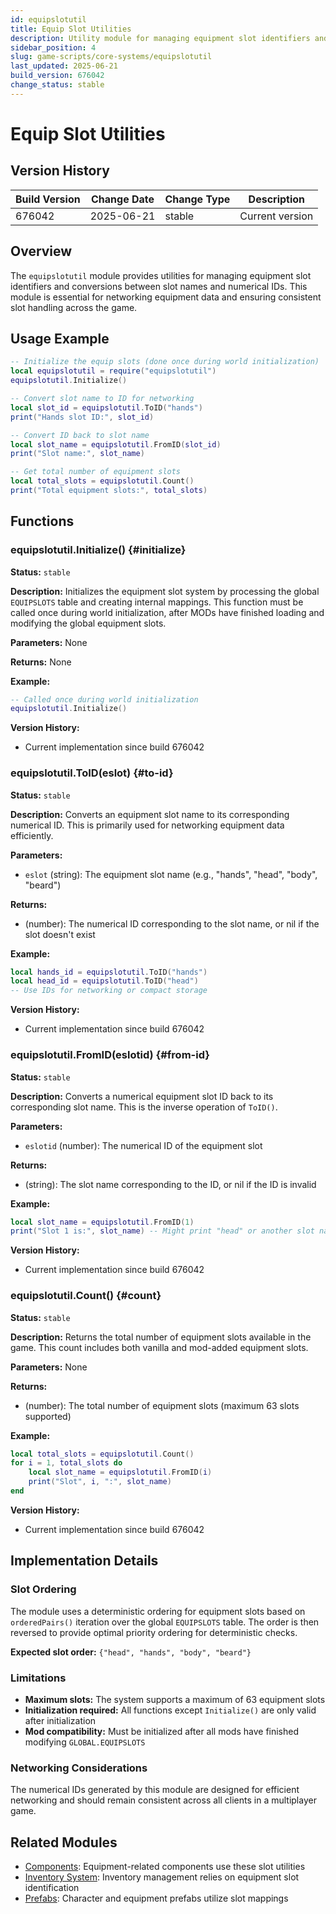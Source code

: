 ```yaml
---
id: equipslotutil
title: Equip Slot Utilities
description: Utility module for managing equipment slot identifiers and conversions
sidebar_position: 4
slug: game-scripts/core-systems/equipslotutil
last_updated: 2025-06-21
build_version: 676042
change_status: stable
---
```


# Equip Slot Utilities

## Version History
| Build Version | Change Date | Change Type | Description |
|---|----|----|----|
| 676042 | 2025-06-21 | stable | Current version |

## Overview

The `equipslotutil` module provides utilities for managing equipment slot identifiers and conversions between slot names and numerical IDs. This module is essential for networking equipment data and ensuring consistent slot handling across the game.

## Usage Example

```lua
-- Initialize the equip slots (done once during world initialization)
local equipslotutil = require("equipslotutil")
equipslotutil.Initialize()

-- Convert slot name to ID for networking
local slot_id = equipslotutil.ToID("hands")
print("Hands slot ID:", slot_id)

-- Convert ID back to slot name
local slot_name = equipslotutil.FromID(slot_id)
print("Slot name:", slot_name)

-- Get total number of equipment slots
local total_slots = equipslotutil.Count()
print("Total equipment slots:", total_slots)
```

## Functions

### equipslotutil.Initialize() {#initialize}

**Status:** `stable`

**Description:**
Initializes the equipment slot system by processing the global `EQUIPSLOTS` table and creating internal mappings. This function must be called once during world initialization, after MODs have finished loading and modifying the global equipment slots.

**Parameters:**
None

**Returns:**
None

**Example:**
```lua
-- Called once during world initialization
equipslotutil.Initialize()
```

**Version History:**
- Current implementation since build 676042

### equipslotutil.ToID(eslot) {#to-id}

**Status:** `stable`

**Description:**
Converts an equipment slot name to its corresponding numerical ID. This is primarily used for networking equipment data efficiently.

**Parameters:**
- `eslot` (string): The equipment slot name (e.g., "hands", "head", "body", "beard")

**Returns:**
- (number): The numerical ID corresponding to the slot name, or nil if the slot doesn't exist

**Example:**
```lua
local hands_id = equipslotutil.ToID("hands")
local head_id = equipslotutil.ToID("head")
-- Use IDs for networking or compact storage
```

**Version History:**
- Current implementation since build 676042

### equipslotutil.FromID(eslotid) {#from-id}

**Status:** `stable`

**Description:**
Converts a numerical equipment slot ID back to its corresponding slot name. This is the inverse operation of `ToID()`.

**Parameters:**
- `eslotid` (number): The numerical ID of the equipment slot

**Returns:**
- (string): The slot name corresponding to the ID, or nil if the ID is invalid

**Example:**
```lua
local slot_name = equipslotutil.FromID(1)
print("Slot 1 is:", slot_name) -- Might print "head" or another slot name
```

**Version History:**
- Current implementation since build 676042

### equipslotutil.Count() {#count}

**Status:** `stable`

**Description:**
Returns the total number of equipment slots available in the game. This count includes both vanilla and mod-added equipment slots.

**Parameters:**
None

**Returns:**
- (number): The total number of equipment slots (maximum 63 slots supported)

**Example:**
```lua
local total_slots = equipslotutil.Count()
for i = 1, total_slots do
    local slot_name = equipslotutil.FromID(i)
    print("Slot", i, ":", slot_name)
end
```

**Version History:**
- Current implementation since build 676042

## Implementation Details

### Slot Ordering

The module uses a deterministic ordering for equipment slots based on `orderedPairs()` iteration over the global `EQUIPSLOTS` table. The order is then reversed to provide optimal priority ordering for deterministic checks.

**Expected slot order:** `{"head", "hands", "body", "beard"}`

### Limitations

- **Maximum slots:** The system supports a maximum of 63 equipment slots
- **Initialization required:** All functions except `Initialize()` are only valid after initialization
- **Mod compatibility:** Must be initialized after all mods have finished modifying `GLOBAL.EQUIPSLOTS`

### Networking Considerations

The numerical IDs generated by this module are designed for efficient networking and should remain consistent across all clients in a multiplayer game.

## Related Modules

- [Components](./components/index.md): Equipment-related components use these slot utilities
- [Inventory System](./inventory.md): Inventory management relies on equipment slot identification
- [Prefabs](../prefabs/index.md): Character and equipment prefabs utilize slot mappings
